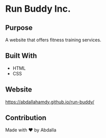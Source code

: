 # Run Buddy Inc.

## Purpose
A website that offers fitness training services.

## Built With
* HTML
* CSS

## Website
https://abdallahamdy.github.io/run-buddy/

## Contribution
Made with ❤️ by Abdalla
